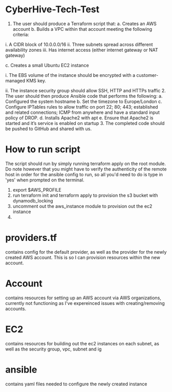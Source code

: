 # CyberHive-Tech-Test
1. The user should produce a Terraform script that:
a. Creates an AWS account
b. Builds a VPC within that account meeting the following criteria:

i. A CIDR block of 10.0.0.0/16
ii. Three subnets spread across different availability zones
iii. Has internet access (either internet gateway or NAT gateway)

c. Creates a small Ubuntu EC2 instance

i. The EBS volume of the instance should be encrypted with a customer-
managed KMS key.

ii. The instance security group should allow SSH, HTTP and HTTPs traffic
2. The user should then produce Ansible code that performs the following:
a. Configured the system hostname
b. Set the timezone to Europe/London
c. Configure IPTables rules to allow traffic on port 22; 80; 443; established and related
connections; ICMP from anywhere and have a standard input policy of DROP.
d. Installs Apache2 with apt
e. Ensure that Apache2 is started and it’s service is enabled on startup
3. The completed code should be pushed to GitHub and shared with us.


# How to run script

The script should run by simply running terraform apply on the root module. Do note however that you might have to verify the authenticity of the remote host in order for the ansible config to run, so all you'd need to do is type in 'yes' when prompted on the terminal.



1. export $AWS_PROFILE 
2. run terraform init and terraform apply to provision the s3 bucket with  dynamodb_locking
3. uncomment out the aws_instance module to provision out the ec2 instance
4. 


# providers.tf
contains config for the default provider, as well as the provider for the newly created AWS account. This is so I can provision resources within the new account.


# Account
contains resources for setting up an AWS account via AWS organizations, currently not functioning as I've expereinced issues with creating/removing accounts.

# EC2
contains resources for building out the ec2 instances on each subnet, as well as the security group, vpc, subnet and ig

# ansible
contains yaml files needed to configure the newly created instance